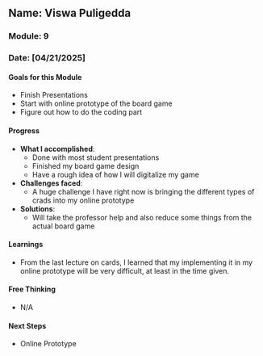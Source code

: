 <!-- Markdown Docs: https://docs.github.com/en/get-started/writing-on-github/getting-started-with-writing-and-formatting-on-github/basic-writing-and-formatting-syntax -->
## Name: Viswa Puligedda
### Module: 9

<!-- Repeat the below as needed-->
### Date: [04/21/2025]

#### Goals for this Module
- Finish Presentations
- Start with online prototype of the board game
- Figure out how to do the coding part


#### Progress
- **What I accomplished**:
  - Done with most student presentations
  - Finished my board game design
  - Have a rough idea of how I will digitalize my game
- **Challenges faced**:
  - A huge challenge I have right now is bringing the different types of crads into my online prototype
- **Solutions**:
  - Will take the professor help and also reduce some things from the actual board game

#### Learnings
- From the last lecture on cards, I learned that my implementing it in my online prototype will be very difficult, at least in the time given.

#### Free Thinking
- N/A

#### Next Steps
- Online Prototype
  
